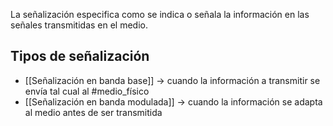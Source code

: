 La señalización especifica como se indica o señala la información en las señales transmitidas  en el medio.

## Tipos de señalización
- [[Señalización en banda base]] -> cuando la información a transmitir se envía tal cual al #medio_físico
- [[Señalización en banda modulada]] -> cuando la información se adapta al medio antes de ser transmitida
